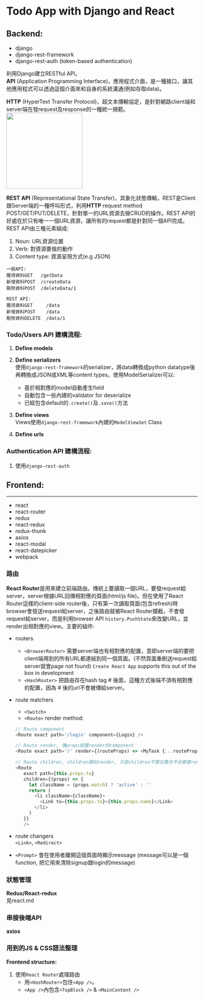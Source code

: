 # Todo App with Django and React

## Backend:
   - django
   - django-rest-framework
   - django-rest-auth (token-based authentication)

利用Django建立RESTful API。  
**API** (Application Programming Interface)，應用程式介面，是一種接口，讓其他應用程式可以透過這個介面來和自身的系統溝通(例如存取data)。

**HTTP** (HyperText Transfer Protocol)，超文本傳輸協定，是針對網路client端和server端在發request及response的一種統一規範。  
<img src="../HTTP.PNG" width="200px">

**REST API** (Representational State Transfer)，具象化狀態傳輸，REST是Client跟Server端的一種呼叫形式，利用**HTTP** request method POST/GET/PUT/DELETE，針對單一的URL資源去做CRUD的操作。REST API的好處在於只有唯一一個URL資源，讓所有的request都是針對同一個API完成。REST API由三種元素組成:

1. Noun: URL資源位置
1. Verb: 對資源要做的動作
1. Content type: 資源呈現方式(e.g JSON)

```
一般API:
獲得資料GET   /getData
新增資料POST  /createData
刪除資料POST  /deleteData/1
```
```
REST API:
獲得資料GET     /data
新增資料POST    /data
刪除資料DELETE  /data/1
```

### Todo/Users API 建構流程:

1. **Define models**
1. **Define serializers**  
   使用`django-rest-framework`的serializer，將data轉換成python datatype後再轉換成JSON或XML等content types。使用ModelSerializer可以:
   - 基於相對應的model自動產生field
   - 自動包含一些內建的validator for deserialize
   - 已經包含default的`.create()`及`.save()`方法

1. **Define views**  
   Views使用`django-rest-framework`內建的`ModelViewSet` Class

1. **Define urls**

### Authentication API 建構流程:
1. 使用`django-rest-auth`



## Frontend:
---
   - react
   - react-router
   - redux
   - react-redux
   - redux-thunk
   - axios
   - react-modal
   - react-datepicker
   - webpack

### **路由**

**React Router**是用來建立前端路由。傳統上要讀取一個URL，要發request給server，server根據URL回傳相對應的頁面(html/js file)。但在使用了React Router這樣的client-side router後，只有第一次讀取頁面(包含refresh)時browser會發送request給server，之後路由就被React Router攔截，不會發request給server，而是利用browser API `history.PushState`來改變URL，並render出相對應的view。主要的組件:
- routers  
  - `<BrowserRouter>` 需要server端也有相對應的配置，意即server端的要把client端用到的所有URL都連結到同一個頁面。(不然頁面重刷送request給server就會page not found) `Create React App` supports this out of the box in development
  - `<HashRouter>` 把路由存在hash tag # 後面，這種方式後端不須有相對應的配置，因為 # 後的url不會被傳給server。
- route matchers 
   - `<Switch>`  
   - `<Route>` render method:
   
   ```JavaScript
   // Route component
   <Route exact path='/login' component={Login} />

   // Route render, 傳props給要render的component
   <Route exact path='/' render={(routeProps) => <MyTask {...routeProps} showInputModal={this.showInputModal} />} />

   // Route children, children類似render, 只是children不管位置合不合都會render, 只是位置合的話才會傳route props下去
   <Route 
      exact path={this.props.to}
      children={(props) => {
        let className = (props.match) ? 'active' : ''
        return (
          <li className={className}>
            <Link to={this.props.to}>{this.props.name}</Link>
          </li>
        )
      }}
      />
   ```
   
- route changers  
   `<Link>`, `<Redirect>`
- `<Prompt>` 會在使用者離開這個頁面時顯示message (message可以是一個function, 把它用來清除signup跟login的message)

### **狀態管理**
**Redux/React-redux**  
見react.md  

### 串接後端API
**axios**

### 用到的JS & CSS語法整理


**Frontend structure:**  
1. 使用`React Router`處理路由
   - 用`<HashRouter>`包住`<App />`。  
   - `<App />`內包含`<TopBlock />` & `<MainContent />`
